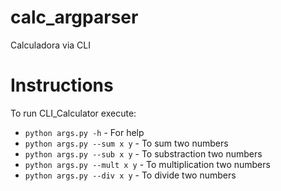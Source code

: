 # calc_argparser
Calculadora via CLI

# Instructions
To run CLI_Calculator execute:

- `python args.py -h` - For help
- `python args.py --sum x y` - To sum two numbers
- `python args.py --sub x y` - To substraction two numbers
- `python args.py --mult x y` - To multiplication two numbers
- `python args.py --div x y` - To divide two numbers
